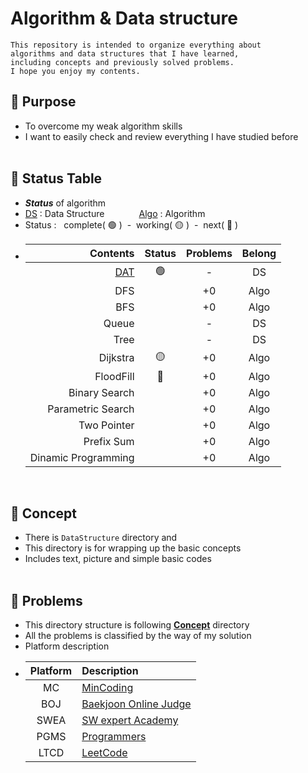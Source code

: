 # Algorithm & Data structure
    This repository is intended to organize everything about 
    algorithms and data structures that I have learned, 
    including concepts and previously solved problems. 
    I hope you enjoy my contents.

## 📌 **Purpose**
- To overcome my weak algorithm skills
- I want to easily check and review everything I have studied before
<br><br>

## 📌 **Status Table**
- ***Status*** of algorithm
- [DS](Concept/DataSturcture) : Data Structure&nbsp;&nbsp;&nbsp;&nbsp;&nbsp;&nbsp;&nbsp;&nbsp;&nbsp;&nbsp;&nbsp;&nbsp;&nbsp;&nbsp;[Algo](Concept/Concept) : Algorithm
- Status : &nbsp;&nbsp;complete( 🟢 )&nbsp;&nbsp;-&nbsp;&nbsp;working( 🟡 )&nbsp;&nbsp;-&nbsp;&nbsp;next( 🔴 )
- 
    |Contents|Status<br>|Problems|Belong|
    |----:|:----:|:----:|:----:|
    |[DAT](Concept/DataSturcture/DAT.md)|🟢|-|DS|
    |DFS||+0|Algo|
    |BFS||+0|Algo|
    |Queue||-|DS|
    |Tree||-|DS|
    |Dijkstra|🟡|+0|Algo|
    |FloodFill|🔴|+0|Algo|
    |Binary Search||+0|Algo|
    |Parametric Search||+0|Algo|
    |Two Pointer||+0|Algo|
    |Prefix Sum||+0|Algo|
    |Dinamic Programming||+0|Algo|
<br>


## 📌 **Concept**
- There is `DataStructure` directory and 
- This directory is for wrapping up the basic concepts
- Includes text, picture and simple basic codes
<br><br>


## 📌 **Problems**
- This directory structure is following **<u>Concept</u>** directory
- All the problems is classified by the way of my solution
- Platform description<br>
- |Platform|Description|
  |:--:|:--|
  |MC|[MinCoding](https://pro.mincoding.co.kr)|
  |BOJ| [Baekjoon Online Judge](https://www.acmicpc.net) 
  |SWEA| [SW expert Academy](https://swexpertacademy.com/main/main.do)
  |PGMS| [Programmers](https://school.programmers.co.kr/learn/challenges)
  |LTCD| [LeetCode](https://leetcode.com)|